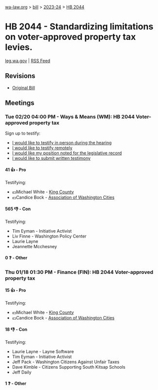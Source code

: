[wa-law.org](/) > [bill](/bill/) > [2023-24](/bill/2023-24/) > [HB 2044](/bill/2023-24/hb/2044/)

# HB 2044 - Standardizing limitations on voter-approved property tax levies.
[leg.wa.gov](https://app.leg.wa.gov/billsummary?BillNumber=2044&Year=2023&Initiative=false) | [RSS Feed](./rss.xml)

## Revisions
* [Original Bill](1/)

## Meetings
### Tue 02/20 04:00 PM - Ways & Means (WM): HB 2044 Voter-approved property tax
Sign up to testify:
* [I would like to testify in person during the hearing](https://app.leg.wa.gov/csi/Testifier/Add?chamber=House&mId=31971&aId=159681&caId=24261&tId=1)
* [I would like to testify remotely](https://app.leg.wa.gov/csi/Testifier/Add?chamber=House&mId=31971&aId=159681&caId=24261&tId=2)
* [I would like my position noted for the legislative record](https://app.leg.wa.gov/csi/Testifier/Add?chamber=House&mId=31971&aId=159681&caId=24261&tId=3)
* [I would like to submit written testimony](https://app.leg.wa.gov/csi/Testifier/Add?chamber=House&mId=31971&aId=159681&caId=24261&tId=4)

#### 41 👍 - Pro
Testifying:
* 💵Michael White - [King County](/org/king_county/)
* 💵Candice Bock - [Association of Washington Cities](/org/association_of_washington_cities/)

#### 565 👎 - Con
Testifying:
* Tim Eyman - Initiative Activist
* Liv Finne - Washington Policy Center
* Laurie Layne
* Jeannette Mcchesney

#### 0 ❓ - Other

### Thu 01/18 01:30 PM - Finance (FIN): HB 2044 Voter-approved property tax
#### 15 👍 - Pro
Testifying:
* 💵Michael White - [King County](/org/king_county/)
* 💵Candice Bock - [Association of Washington Cities](/org/association_of_washington_cities/)

#### 18 👎 - Con
Testifying:
* Laurie Layne - Layne Software
* Tim Eyman - Initiative Activist
* Jeff Pack - Washington Citizens Against Unfair Taxes
* Dave Kimble - Citizens Supporting South Kitsap Schools
* Jeff Daily

#### 1 ❓ - Other

